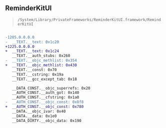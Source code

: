 ## ReminderKitUI

> `/System/Library/PrivateFrameworks/ReminderKitUI.framework/ReminderKitUI`

```diff

-1205.0.0.0.0
-  __TEXT.__text: 0x1c20
+1225.0.0.0.0
+  __TEXT.__text: 0x1c24
   __TEXT.__auth_stubs: 0x260
-  __TEXT.__objc_methlist: 0x354
+  __TEXT.__objc_methlist: 0x430
   __TEXT.__const: 0x70
   __TEXT.__cstring: 0x19a
   __TEXT.__gcc_except_tab: 0x18

   __DATA_CONST.__objc_superrefs: 0x20
   __AUTH_CONST.__auth_got: 0x140
   __AUTH_CONST.__cfstring: 0x1a0
-  __AUTH_CONST.__objc_const: 0x8f8
+  __AUTH_CONST.__objc_const: 0x780
   __DATA.__objc_ivar: 0x40
   __DATA.__data: 0x1e0
   __DATA_DIRTY.__objc_data: 0x190

```
